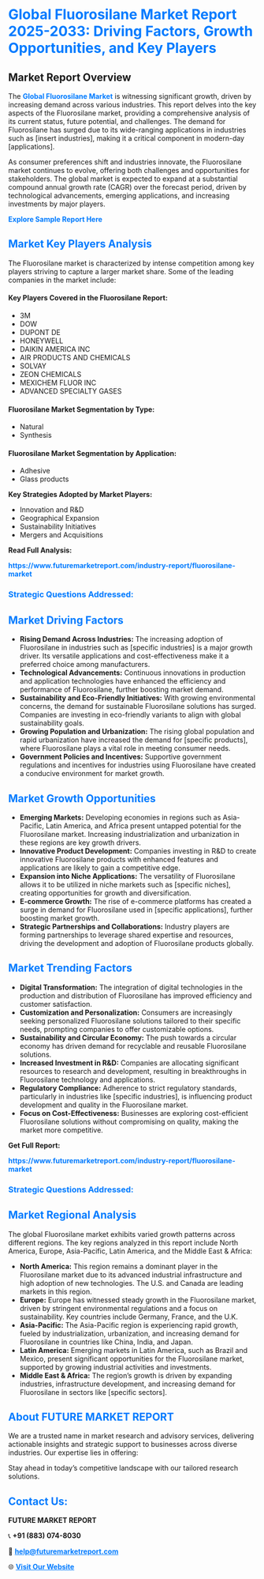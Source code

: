 <h1 style="color: #007BFF;">Global Fluorosilane Market Report 2025-2033: Driving Factors, Growth Opportunities, and Key Players</h1>

<section id="overview">
<h2>Market Report Overview</h2>
<p>The <a href="https://www.futuremarketreport.com/industry-report/fluorosilane-market" style="color: #007BFF; text-decoration: none;"><strong>Global Fluorosilane Market</strong></a> is witnessing significant growth, driven by increasing demand across various industries. This report delves into the key aspects of the Fluorosilane market, providing a comprehensive analysis of its current status, future potential, and challenges. The demand for Fluorosilane has surged due to its wide-ranging applications in industries such as [insert industries], making it a critical component in modern-day [applications].</p>
<p>As consumer preferences shift and industries innovate, the Fluorosilane market continues to evolve, offering both challenges and opportunities for stakeholders. The global market is expected to expand at a substantial compound annual growth rate (CAGR) over the forecast period, driven by technological advancements, emerging applications, and increasing investments by major players.</p>
</section>

<section id="overview">
<p><a href="https://www.futuremarketreport.com/request-sample/reportId=84119" style="color: #007BFF; text-decoration: none;"><strong>Explore Sample Report Here</strong></a></p>
</section>

<section id="key-players">
<h2 style="color: #007BFF;">Market Key Players Analysis</h2>
<p>The Fluorosilane market is characterized by intense competition among key players striving to capture a larger market share. Some of the leading companies in the market include:</p>
<h4>Key Players Covered in the Fluorosilane Report:</h4>
<ul><li>3M</li><li>DOW</li><li>DUPONT DE</li><li>HONEYWELL</li><li>DAIKIN AMERICA INC</li><li>AIR PRODUCTS AND CHEMICALS</li><li>SOLVAY</li><li>ZEON CHEMICALS</li><li>MEXICHEM FLUOR INC</li><li>ADVANCED SPECIALTY GASES</li></ul>
<h4>Fluorosilane Market Segmentation by Type:</h4>
<ul><li>Natural</li><li>Synthesis</li></ul>

<h4>Fluorosilane Market Segmentation by Application:</h4>
<ul><li>Adhesive</li><li>Glass products</li></ul>
<p><strong>Key Strategies Adopted by Market Players:</strong></p>
<ul>
<li>Innovation and R&D</li>
<li>Geographical Expansion</li>
<li>Sustainability Initiatives</li>
<li>Mergers and Acquisitions</li>
</ul>
</section>

<section>
<p><strong>Read Full Analysis: </strong></p><a href="https://www.futuremarketreport.com/industry-report/fluorosilane-market" style="color: #007BFF; text-decoration: none;"><strong>https://www.futuremarketreport.com/industry-report/fluorosilane-market</strong></a>
<h3 style="color: #007BFF;">Strategic Questions Addressed:</h3>
</section>

<section id="driving-factors">
<h2 style="color: #007BFF;">Market Driving Factors</h2>
<ul>
<li><strong>Rising Demand Across Industries:</strong> The increasing adoption of Fluorosilane in industries such as [specific industries] is a major growth driver. Its versatile applications and cost-effectiveness make it a preferred choice among manufacturers.</li>
<li><strong>Technological Advancements:</strong> Continuous innovations in production and application technologies have enhanced the efficiency and performance of Fluorosilane, further boosting market demand.</li>
<li><strong>Sustainability and Eco-Friendly Initiatives:</strong> With growing environmental concerns, the demand for sustainable Fluorosilane solutions has surged. Companies are investing in eco-friendly variants to align with global sustainability goals.</li>
<li><strong>Growing Population and Urbanization:</strong> The rising global population and rapid urbanization have increased the demand for [specific products], where Fluorosilane plays a vital role in meeting consumer needs.</li>
<li><strong>Government Policies and Incentives:</strong> Supportive government regulations and incentives for industries using Fluorosilane have created a conducive environment for market growth.</li>
</ul>
</section>

<section id="growth-opportunities">
<h2 style="color: #007BFF;">Market Growth Opportunities</h2>
<ul>
<li><strong>Emerging Markets:</strong> Developing economies in regions such as Asia-Pacific, Latin America, and Africa present untapped potential for the Fluorosilane market. Increasing industrialization and urbanization in these regions are key growth drivers.</li>
<li><strong>Innovative Product Development:</strong> Companies investing in R&D to create innovative Fluorosilane products with enhanced features and applications are likely to gain a competitive edge.</li>
<li><strong>Expansion into Niche Applications:</strong> The versatility of Fluorosilane allows it to be utilized in niche markets such as [specific niches], creating opportunities for growth and diversification.</li>
<li><strong>E-commerce Growth:</strong> The rise of e-commerce platforms has created a surge in demand for Fluorosilane used in [specific applications], further boosting market growth.</li>
<li><strong>Strategic Partnerships and Collaborations:</strong> Industry players are forming partnerships to leverage shared expertise and resources, driving the development and adoption of Fluorosilane products globally.</li>
</ul>
</section>

<section id="trending-factors">
<h2 style="color: #007BFF;">Market Trending Factors</h2>
<ul>
<li><strong>Digital Transformation:</strong> The integration of digital technologies in the production and distribution of Fluorosilane has improved efficiency and customer satisfaction.</li>
<li><strong>Customization and Personalization:</strong> Consumers are increasingly seeking personalized Fluorosilane solutions tailored to their specific needs, prompting companies to offer customizable options.</li>
<li><strong>Sustainability and Circular Economy:</strong> The push towards a circular economy has driven demand for recyclable and reusable Fluorosilane solutions.</li>
<li><strong>Increased Investment in R&D:</strong> Companies are allocating significant resources to research and development, resulting in breakthroughs in Fluorosilane technology and applications.</li>
<li><strong>Regulatory Compliance:</strong> Adherence to strict regulatory standards, particularly in industries like [specific industries], is influencing product development and quality in the Fluorosilane market.</li>
<li><strong>Focus on Cost-Effectiveness:</strong> Businesses are exploring cost-efficient Fluorosilane solutions without compromising on quality, making the market more competitive.</li>
</ul>
</section>

<section>
<p><strong>Get Full Report: </strong></p><a href="https://www.futuremarketreport.com/industry-report/fluorosilane-market" style="color: #007BFF; text-decoration: none;"><strong>https://www.futuremarketreport.com/industry-report/fluorosilane-market</strong></a>
<h3 style="color: #007BFF;">Strategic Questions Addressed:</h3>
</section>


<section id="regional-analysis">
<h2 style="color: #007BFF;">Market Regional Analysis</h2>
<p>The global Fluorosilane market exhibits varied growth patterns across different regions. The key regions analyzed in this report include North America, Europe, Asia-Pacific, Latin America, and the Middle East & Africa:</p>
<ul>
<li><strong>North America:</strong> This region remains a dominant player in the Fluorosilane market due to its advanced industrial infrastructure and high adoption of new technologies. The U.S. and Canada are leading markets in this region.</li>
<li><strong>Europe:</strong> Europe has witnessed steady growth in the Fluorosilane market, driven by stringent environmental regulations and a focus on sustainability. Key countries include Germany, France, and the U.K.</li>
<li><strong>Asia-Pacific:</strong> The Asia-Pacific region is experiencing rapid growth, fueled by industrialization, urbanization, and increasing demand for Fluorosilane in countries like China, India, and Japan.</li>
<li><strong>Latin America:</strong> Emerging markets in Latin America, such as Brazil and Mexico, present significant opportunities for the Fluorosilane market, supported by growing industrial activities and investments.</li>
<li><strong>Middle East & Africa:</strong> The region’s growth is driven by expanding industries, infrastructure development, and increasing demand for Fluorosilane in sectors like [specific sectors].</li>
</ul>
</section>

<footer>
<h2 style="color: #007BFF;">About FUTURE MARKET REPORT</h2>
<p>We are a trusted name in market research and advisory services, delivering actionable insights and strategic support to businesses across diverse industries. Our expertise lies in offering:</p>

<p>Stay ahead in today’s competitive landscape with our tailored research solutions.</p>

<h2 style="color: #007BFF;">Contact Us:</h2>
<p><strong>FUTURE MARKET REPORT</strong></p>
<p>📞 <strong>+91 (883) 074-8030</strong></p>
<p>📧 <strong><a href="mailto:help@futuremarketreport.com" style="color: #007BFF;">help@futuremarketreport.com</a></strong></p>
<p>🌐 <strong><a href="https://www.futuremarketreport.com/" style="color: #007BFF;">Visit Our Website</a></strong></p>
</footer>